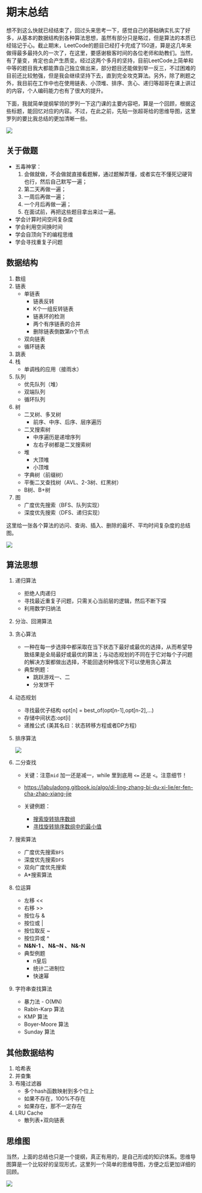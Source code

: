 # 期末总结

想不到这么快就已经结束了，回过头来思考一下，感觉自己的基础确实扎实了好多，从基本的数据结构到各种算法思想，虽然有部分只是略过，但是算法的本质已经铭记于心。截止期末，LeetCode的题目已经打卡完成了150道，算是这几年来做得最多最持久的一次了，在这里，要感谢极客时间的各位老师和助教们。当然，有了量变，肯定也会产生质变。经过这两个多月的坚持，目前LeetCode上简单和中等的题目我大都能靠自己独立做出来，部分题目还能做到举一反三，不过困难的目前还比较勉强，但是我会继续坚持下去，直到完全攻克算法。另外，除了刷题之外，我目前在工作中也在使用链表、小顶堆、排序、贪心、递归等超哥在课上讲过的内容，个人编码能力也有了很大的提升。

下面，我就简单提纲挈领的罗列一下这门课的主要内容吧，算是一个回顾，根据这些标题，能回忆对应的内容。不过，在此之前，先贴一张超哥给的思维导图，这里罗列的要比我总结的更加清晰一些。

![](数据结构和算法-思维导图_00.png)

## 关于做题

- 五毒神掌：
  1. 会做就做，不会做就直接看题解，通过题解弄懂，或者实在不懂死记硬背也行，然后自己默写一遍；
  2. 第二天再做一遍；
  3. 一周后再做一遍；
  4. 一个月后再做一遍；
  5. 在面试前，再把这些题目拿出来过一遍。
- 学会计算时间空间复杂度
- 学会利用空间换时间
- 学会自顶向下的编程思维
- 学会寻找重复子问题

## 数据结构

1. 数组
2. 链表
   - 单链表
     - 链表反转
     - K个一组反转链表
     - 链表环的检测
     - 两个有序链表的合并
     - 删除链表倒数第n个节点
   - 双向链表
   - 循环链表
3. 跳表
4. 栈
   - 单调栈的应用（接雨水）
5. 队列
   - 优先队列（堆）
   - 双端队列
   - 循环队列
6. 树
   - 二叉树、多叉树
     - 前序、中序、后序、层序遍历
   - 二叉搜索树
     - 中序遍历是递增序列
     - 左右子树都是二叉搜索树
   - 堆
     - 大顶堆
     - 小顶堆
   - 字典树（前缀树）
   - 平衡二叉查找树（AVL、2-3树、红黑树）
   - B树、B+树
7. 图
   - 广度优先搜索（BFS、队列实现）
   - 深度优先搜索（DFS、递归实现）



这里给一张各个算法的访问、查询、插入、删除的最坏、平均时间复杂度的总结图。

![](data_structure_time_complexity.png)

## 算法思想

1. 递归算法

   - 拒绝人肉递归
   - 寻找最近重复子问题，只需关心当前层的逻辑，然后不断下探
   - 利用数学归纳法

2. 分治、回溯算法

3. 贪心算法

   - 一种在每一步选择中都采取在当下状态下最好或最优的选择，从而希望导致结果是全局最好或最优的算法；与动态规划的不同在于它对每个子问题的解决方案都做出选择，不能回退何种情况下可以使用贪心算法
   - 典型例题：
     - 跳跃游戏一、二
     - 分发饼干

4. 动态规划

   - 寻找最优子结构 opt[n] = best_of(opt[n-1],opt[n-2],...)
   - 存储中间状态:opt[i]
   - 递推公式 (美其名曰：状态转移方程或者DP方程)

5. 排序算法

   ![](array_sort_complexity.png)

6. 二分查找

   - 关键：注意`mid` 加一还是减一，while 里到底用 `<=` 还是 `<`。注意细节！

   - https://labuladong.gitbook.io/algo/di-ling-zhang-bi-du-xi-lie/er-fen-cha-zhao-xiang-jie
   - 关键例题：
     - [搜索旋转排序数组](https://leetcode-cn.com/problems/search-in-rotated-sorted-array/)
     - [寻找旋转排序数组中的最小值](https://leetcode-cn.com/problems/find-minimum-in-rotated-sorted-array/)

7. 搜索算法

   - 广度优先搜索`BFS`
   - 深度优先搜索`DFS`
   - 双向广度优先搜索
   - A*搜索算法

8. 位运算

   - 左移 <<
   - 右移 >>
   - 按位与 &
   - 按位或 |
   - 按位取反 ~
   - 按位异或 ^
   - **N&N-1   、  N&~N   、  N&-N**
   - 典型例题
     - n皇后
     - 统计二进制位
     - 快速幂

9. 字符串查找算法

   - 暴力法 - O(MN)
   - Rabin-Karp 算法
   - KMP 算法
   - Boyer-Moore 算法
   - Sunday 算法

## 其他数据结构

1. 哈希表
2. 并查集
3. 布隆过滤器
   - 多个hash函数映射到多个位上
   - 如果不存在，100%不存在
   - 如果存在，那不一定存在
4. LRU Cache
   - 散列表+双向链表

## 思维图

当然，上面的总结也只是一个提纲，真正有用的，是自己形成的知识体系。思维导图算是一个比较好的呈现形式，这里列一个简单的思维导图，方便之后更加详细的回顾。

![](data_structure_and_alogrithm.png)